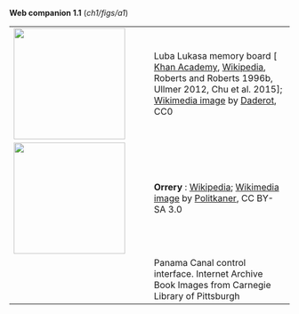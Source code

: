 **Web companion 1.1** (*ch1/figs/a1*)

<table>
<tr><td>
<a href="https://commons.wikimedia.org/wiki/File:Lukasa_board_used_in_initiation_of_the_Mbudye_secret_society,_Luba_people,_from_Shaba_district_of_Zaire,_mid_20th_century,_wood_-_Maps_of_Africa_-_Robert_C._Williams_Paper_Museum_-_DSC00662.JPG">
<img src="https://upload.wikimedia.org/wikipedia/commons/3/3a/Lukasa_board_used_in_initiation_of_the_Mbudye_secret_society%2C_Luba_people%2C_from_Shaba_district_of_Zaire%2C_mid_20th_century%2C_wood_-_Maps_of_Africa_-_Robert_C._Williams_Paper_Museum_-_DSC00662.JPG" height=200>
</td>
<td>Luba Lukasa memory board 
[
<a href="https://www.khanacademy.org/humanities/ap-art-history/africa-apah/central-africa-apah/a/lukasa-memory-board-luba-peoples">Khan Academy</a>,
<a href="https://en.wikipedia.org/wiki/Lukasa_(Luba)">Wikipedia</a>,
Roberts and Roberts 1996b, 
    Ullmer 2012,
    Chu et al. 2015]; 
<a href="https://commons.wikimedia.org/wiki/File:Lukasa_board_used_in_initiation_of_the_Mbudye_secret_society,_Luba_people,_from_Shaba_district_of_Zaire,_mid_20th_century,_wood_-_Maps_of_Africa_-_Robert_C._Williams_Paper_Museum_-_DSC00662.JPG">Wikimedia image</a> by 
<a href="https://commons.wikimedia.org/wiki/User:Daderot">Daderot</a>, CC0
</td></tr>
<tr>
<td width="50%">
<a href="https://en.wikipedia.org/wiki/Orrery#/media/File:Frederiksborg_slot_-_Museum_20090818_28.JPG">
<img src="https://upload.wikimedia.org/wikipedia/commons/thumb/1/10/Frederiksborg_slot_-_Museum_20090818_28.JPG/1920px-Frederiksborg_slot_-_Museum_20090818_28.JPG" 
  height=200></a> 
</td>
<td>
<b>Orrery</b> : 
<a href="https://en.wikipedia.org/wiki/Orrery">Wikipedia</a>;
<a href="https://en.wikipedia.org/wiki/Orrery#/media/File:Frederiksborg_slot_-_Museum_20090818_28.JPG">Wikimedia image</a> by
<a href="https://commons.wikimedia.org/wiki/User:Politikaner">Politkaner</a>, CC BY-SA 3.0
</td></tr>

<tr><td></td>
<td>
Panama Canal control interface. Internet Archive Book
Images from Carnegie Library of Pittsburgh
</td></table>

